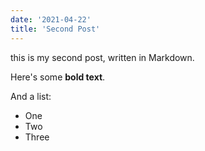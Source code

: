 ```yaml
---
date: '2021-04-22'
title: 'Second Post'
---
```


this is my second post, written in Markdown.

Here's some **bold text**.

And a list:

- One
- Two
- Three
